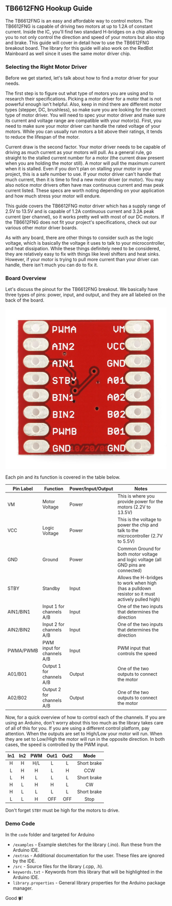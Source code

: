 ## TB6612FNG Hookup Guide

The TB6612FNG is an easy and affordable way to control motors. The TB6612FNG is capable of driving two motors at up to 1.2A of constant current. Inside the IC, you'll find two standard H-bridges on a chip allowing you to not only control the direction and speed of your motors but also stop and brake. This guide will cover in detail how to use the TB6612FNG breakout board. The library for this guide will also work on the RedBot Mainboard as well since it uses the same motor driver chip.

### Selecting the Right Motor Driver

Before we get started, let's talk about how to find a motor driver for your needs.

The first step is to figure out what type of motors you are using and to research their specifications. Picking a motor driver for a motor that is not powerful enough isn't helpful. Also, keep in mind there are different motor types (stepper, DC, brushless), so make sure you are looking for the correct type of motor driver. You will need to spec your motor driver and make sure its current and voltage range are compatible with your motor(s). First, you need to make sure your motor driver can handle the rated voltage of your motors. While you can usually run motors a bit above their ratings, it tends to reduce the lifespan of the motor.

Current draw is the second factor. Your motor driver needs to be capable of driving as much current as your motors will pull. As a general rule, go straight to the stalled current number for a motor (the current draw present when you are holding the motor still). A motor will pull the maximum current when it is stalled. Even if you don't plan on stalling your motor in your project, this is a safe number to use. If your motor driver can't handle that much current, then it is time to find a new motor driver (or motor). You may also notice motor drivers often have max continuous current and max peak current listed. These specs are worth noting depending on your application and how much stress your motor will endure.

This guide covers the TB6612FNG motor driver which has a supply range of 2.5V to 13.5V and is capable of 1.2A continuous current and 3.2A peak current (per channel), so it works pretty well with most of our DC motors. If the TB6612FNG does not fit your project's specifications, check out our various other motor driver boards.

As with any board, there are other things to consider such as the logic voltage, which is basically the voltage it uses to talk to your microcontroller, and heat dissipation. While these things definitely need to be considered, they are relatively easy to fix with things like level shifters and heat sinks. However, if your motor is trying to pull more current than your driver can handle, there isn't much you can do to fix it.

### Board Overview

Let's discuss the pinout for the TB6612FNG breakout. We basically have three types of pins: power, input, and output, and they are all labeled on the back of the board.

![board](/ideal/images/layout.jpg)

Each pin and its function is covered in the table below.

|  Pin Label | Function  |  Power/Input/Output | Notes |
|------------|-----------|---------------------|-------|
|  VM        |  Motor Voltage |  Power  | This is where you provide power for the motors (2.2V to 13.5V) | 
| VCC        | Logic Voltage  | Power   | This is the voltage to power the chip and talk to the microcontroller (2.7V to 5.5V) |
| GND        | Ground        |   Power     | Common Ground for both motor voltage and logic voltage (all GND pins are connected) |
| STBY       | Standby       |   Input   | Allows the H-bridges to work when high (has a pulldown resistor so it must actively pulled high) |
| AIN1/BIN1  |  Input 1 for channels A/B | Input | One of the two inputs that determines the direction |
| AIN2/BIN2  |  Input 2 for channels A/B | Input | One of the two inputs that determines the direction |
| PWMA/PWMB  |  PWM input for channels A/B | Input | PWM input that controls the speed |
| A01/B01    |  Output 1 for channels A/B  | Output | One of the two outputs to connect the motor |
| A02/B02	 |  Output 2 for channels A/B | Output | One of the two outputs to connect the motor| 

Now, for a quick overview of how to control each of the channels. If you are using an Arduino, don't worry about this too much as the library takes care of all of this for you. If you are using a different control platform, pay attention. When the outputs are set to High/Low your motor will run. When they are set to Low/High the motor will run in the opposite direction. In both cases, the speed is controlled by the PWM input.

| In1 | In2 | PWM | Out1 | Out2 |     Mode    |
|:---:|:---:|:---:|:----:|:----:|:-----------:|
| H   | H   | H/L | L    | L    | Short brake |
| L   | H   | H   | L    | H    | CCW         |
| L   | H   | L   | L    | L    | Short brake |
| H   | L   | H   | H    | L    | CW          |
| H   | L   | L   | L    | L    | Short brake |
| L   | L   | H   | OFF  | OFF  | Stop        |

Don't forget `STBY` must be high for the motors to drive. 

### Demo Code

In the `code` folder and targeted for Arduino

* `/examples` - Example sketches for the library (.ino). Run these from the Arduino IDE.
* `/extras` - Additional documentation for the user. These files are ignored by the IDE.
*  `/src` - Source files for the library (.cpp, .h).
*  `keywords.txt` - Keywords from this library that will be highlighted in the Arduino IDE.
*  `library.properties` - General library properties for the Arduino package manager.

Good :four_leaf_clover:!